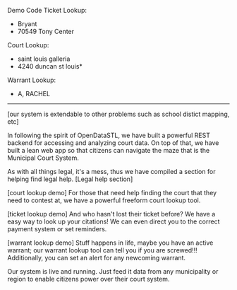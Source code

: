 Demo Code
Ticket Lookup:
- Bryant
- 70549 Tony Center

Court Lookup:
- saint louis galleria
- 4240 duncan st louis*

Warrant Lookup:
- A, RACHEL

----

[our system is extendable to other problems such as school distict mapping, etc]

In following the spirit of OpenDataSTL, we have built a powerful REST backend for accessing and analyzing court data. On top of that, we have built a lean web app so that citizens can navigate the maze that is the Municipal Court System. 

As with all things legal, it's a mess, thus we have compiled a section for helping find legal help. [Legal help section]

[court lookup demo] For those that need help finding the court that they need to contest at, we have a powerful freeform court lookup tool.

[ticket lookup demo] And who hasn't lost their ticket before? We have a easy way to look up your citations! We can even direct you to the correct payment system or set reminders.

[warrant lookup demo] Stuff happens in life, maybe you have an active warrant; our warrant lookup tool can tell you if you are screwed!!! Additionally, you can set an alert for any newcoming warrant.

Our system is live and running. Just feed it data from any municipality or region to enable citizens power over their court system.  